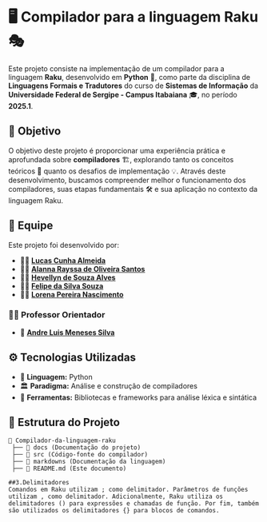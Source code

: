 # 🖥️ Compilador para a linguagem Raku 🎭  

Este projeto consiste na implementação de um compilador para a linguagem **Raku**, desenvolvido em **Python** 🐍, como parte da disciplina de **Linguagens Formais e Tradutores** do curso de **Sistemas de Informação** da **Universidade Federal de Sergipe - Campus Itabaiana** 🎓, no período **2025.1**.  

## 🎯 Objetivo  

O objetivo deste projeto é proporcionar uma experiência prática e aprofundada sobre **compiladores** 🏗️, explorando tanto os conceitos teóricos 📖 quanto os desafios de implementação 💡. Através deste desenvolvimento, buscamos compreender melhor o funcionamento dos compiladores, suas etapas fundamentais 🛠️ e sua aplicação no contexto da linguagem Raku.  

## 👥 Equipe  

Este projeto foi desenvolvido por:  
- 👨‍💻 [**Lucas Cunha Almeida**](https://github.com/LucasCunhaAlmeida)  
- 👩‍💻 [**Alanna Rayssa de Oliveira Santos**](https://github.com/alannarayssaa)  
- 👩‍💻 [**Hevellyn de Souza Alves**](https://github.com/heveeedesouza)  
- 👨‍💻 [**Felipe da Silva Souza**](https://github.com/Miyamura1101)  
- 👩‍💻 [**Lorena Pereira Nascimento**](https://github.com/Lorena-pn)  

### 👨‍🏫 Professor Orientador  
- 🏫 [**Andre Luis Meneses Silva**](https://github.com/andreluisms)  

## ⚙️ Tecnologias Utilizadas  

- 🐍 **Linguagem:** Python  
- 🏛️ **Paradigma:** Análise e construção de compiladores  
- 🔧 **Ferramentas:** Bibliotecas e frameworks para análise léxica e sintática  

## 📂 Estrutura do Projeto  

```plaintext
📂 Compilador-da-linguagem-raku  
 ├── 📁 docs (Documentação do projeto)  
 ├── 📁 src (Código-fonte do compilador)  
 ├── 📁 markdowns (Documentação da linguagem)  
 ├── 📜 README.md (Este documento)  

##3.Delimitadores
Comandos em Raku utilizam ; como delimitador. Parâmetros de funções utilizam , como delimitador. Adicionalmente, Raku utiliza os delimitadores () para expressões e chamadas de função. Por fim, também são utilizados os delimitadores {} para blocos de comandos.
